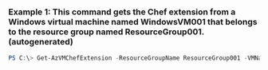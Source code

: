 ### Example 1: This command gets the Chef extension from a Windows virtual machine named WindowsVM001 that belongs to the resource group named ResourceGroup001. (autogenerated)
```powershell
PS C:\> Get-AzVMChefExtension -ResourceGroupName ResourceGroup001 -VMName LinuxVM001 -Windows 
```

